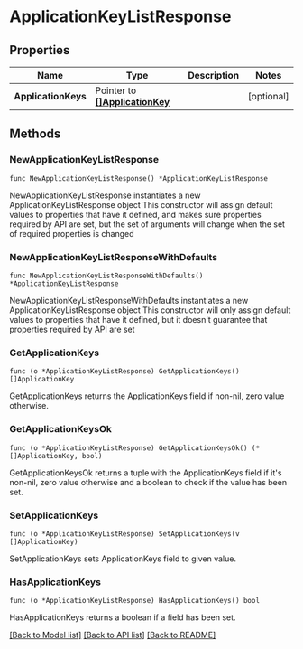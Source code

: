 # ApplicationKeyListResponse

## Properties

Name | Type | Description | Notes
------------ | ------------- | ------------- | -------------
**ApplicationKeys** | Pointer to [**[]ApplicationKey**](ApplicationKey.md) |  | [optional] 

## Methods

### NewApplicationKeyListResponse

`func NewApplicationKeyListResponse() *ApplicationKeyListResponse`

NewApplicationKeyListResponse instantiates a new ApplicationKeyListResponse object
This constructor will assign default values to properties that have it defined,
and makes sure properties required by API are set, but the set of arguments
will change when the set of required properties is changed

### NewApplicationKeyListResponseWithDefaults

`func NewApplicationKeyListResponseWithDefaults() *ApplicationKeyListResponse`

NewApplicationKeyListResponseWithDefaults instantiates a new ApplicationKeyListResponse object
This constructor will only assign default values to properties that have it defined,
but it doesn't guarantee that properties required by API are set

### GetApplicationKeys

`func (o *ApplicationKeyListResponse) GetApplicationKeys() []ApplicationKey`

GetApplicationKeys returns the ApplicationKeys field if non-nil, zero value otherwise.

### GetApplicationKeysOk

`func (o *ApplicationKeyListResponse) GetApplicationKeysOk() (*[]ApplicationKey, bool)`

GetApplicationKeysOk returns a tuple with the ApplicationKeys field if it's non-nil, zero value otherwise
and a boolean to check if the value has been set.

### SetApplicationKeys

`func (o *ApplicationKeyListResponse) SetApplicationKeys(v []ApplicationKey)`

SetApplicationKeys sets ApplicationKeys field to given value.

### HasApplicationKeys

`func (o *ApplicationKeyListResponse) HasApplicationKeys() bool`

HasApplicationKeys returns a boolean if a field has been set.


[[Back to Model list]](../README.md#documentation-for-models) [[Back to API list]](../README.md#documentation-for-api-endpoints) [[Back to README]](../README.md)


